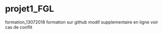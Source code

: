 # projet1_FGL
formation_13072018
formation sur github
modif supplementaire en ligne
voir cas de conflit

